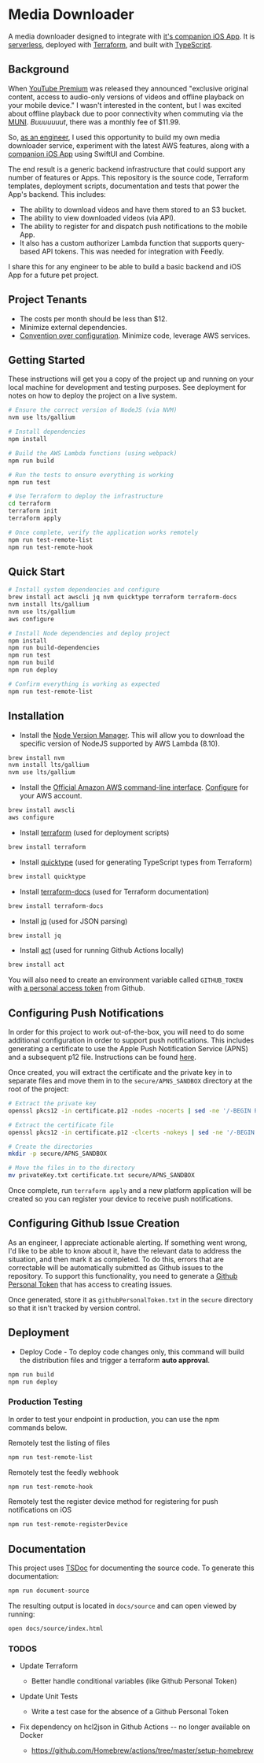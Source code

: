 # Media Downloader

A media downloader designed to integrate with [it's companion iOS App](https://github.com/j0nathan-ll0yd/ios-OfflineMediaDownloader). It is [serverless](https://aws.amazon.com/serverless/), deployed with [Terraform](https://www.terraform.io/), and built with [TypeScript](https://www.typescriptlang.org/).

## Background

When [YouTube Premium](https://en.wikipedia.org/wiki/YouTube_Premium) was released they announced "exclusive original content, access to audio-only versions of videos and offline playback on your mobile device." I wasn't interested in the content, but I was excited about offline playback due to poor connectivity when commuting via the [MUNI](https://www.sfmta.com/). _Buuuuuuut_, there was a monthly fee of $11.99.

So, [as an engineer](https://www.linkedin.com/in/lifegames), I used this opportunity to build my own media downloader service, experiment with the latest AWS features, along with a [companion iOS App](https://github.com/j0nathan-ll0yd/ios-OfflineMediaDownloader) using SwiftUI and Combine.

The end result is a generic backend infrastructure that could support any number of features or Apps. This repository is the source code, Terraform templates, deployment scripts, documentation and tests that power the App's backend. This includes:

* The ability to download videos and have them stored to an S3 bucket.
* The ability to view downloaded videos (via API).
* The ability to register for and dispatch push notifications to the mobile App.
* It also has a custom authorizer Lambda function that supports query-based API tokens. This was needed for integration with Feedly.

I share this for any engineer to be able to build a basic backend and iOS App for a future pet project.

## Project Tenants

* The costs per month should be less than $12.
* Minimize external dependencies.
* [Convention over configuration](https://en.wikipedia.org/wiki/Convention_over_configuration). Minimize code, leverage AWS services.

## Getting Started

These instructions will get you a copy of the project up and running on your local machine for development and testing purposes. See deployment for notes on how to deploy the project on a live system.

```bash
# Ensure the correct version of NodeJS (via NVM)
nvm use lts/gallium

# Install dependencies
npm install

# Build the AWS Lambda functions (using webpack)
npm run build

# Run the tests to ensure everything is working
npm run test

# Use Terraform to deploy the infrastructure
cd terraform
terraform init
terraform apply

# Once complete, verify the application works remotely
npm run test-remote-list
npm run test-remote-hook
```

## Quick Start

```bash
# Install system dependencies and configure
brew install act awscli jq nvm quicktype terraform terraform-docs
nvm install lts/gallium
nvm use lts/gallium
aws configure

# Install Node dependencies and deploy project
npm install
npm run build-dependencies
npm run test
npm run build
npm run deploy

# Confirm everything is working as expected
npm run test-remote-list
```


## Installation

* Install the [Node Version Manager](https://github.com/creationix/nvm). This will allow you to download the specific version of NodeJS supported by AWS Lambda (8.10).

```bash
brew install nvm
nvm install lts/gallium
nvm use lts/gallium
```

* Install the [Official Amazon AWS command-line interface](https://aws.amazon.com/cli/). [Configure](https://docs.aws.amazon.com/cli/latest/userguide/cli-chap-configure.html) for your AWS account.

```bash
brew install awscli
aws configure
```

* Install [terraform](https://www.terraform.io/) (used for deployment scripts)

```bash
brew install terraform
```

* Install [quicktype](https://quicktype.io/) (used for generating TypeScript types from Terraform)

```bash
brew install quicktype
```

* Install [terraform-docs](https://github.com/terraform-docs/terraform-docs) (used for Terraform documentation)

```bash
brew install terraform-docs
```

* Install [jq](https://stedolan.github.io/jq/) (used for JSON parsing)

```bash
brew install jq
```

* Install [act](https://github.com/nektos/act) (used for running Github Actions locally)

```bash
brew install act
```

You will also need to create an environment variable called `GITHUB_TOKEN` with [a personal access token](https://docs.github.com/en/github/authenticating-to-github/creating-a-personal-access-token) from Github.

## Configuring Push Notifications

In order for this project to work out-of-the-box, you will need to do some additional configuration in order to support push notifications. This includes generating a certificate to use the Apple Push Notification Service (APNS) and a subsequent p12 file. Instructions can be found [here](https://calvium.com/how-to-make-a-p12-file/).

Once created, you will extract the certificate and the private key in to separate files and move them in to the `secure/APNS_SANDBOX` directory at the root of the project:

```bash
# Extract the private key
openssl pkcs12 -in certificate.p12 -nodes -nocerts | sed -ne '/-BEGIN PRIVATE KEY-/,/-END PRIVATE KEY-/p' > privateKey.txt

# Extract the certificate file
openssl pkcs12 -in certificate.p12 -clcerts -nokeys | sed -ne '/-BEGIN CERTIFICATE-/,/-END CERTIFICATE-/p' > certificate.txt

# Create the directories
mkdir -p secure/APNS_SANDBOX

# Move the files in to the directory
mv privateKey.txt certificate.txt secure/APNS_SANDBOX
```

Once complete, run `terraform apply` and a new platform application will be created so you can register your device to receive push notifications.

## Configuring Github Issue Creation

As an engineer, I appreciate actionable alerting. If something went wrong, I'd like to be able to know about it, have the relevant data to address the situation, and then mark it as completed. To do this, errors that are correctable will be automatically submitted as Github issues to the repository. To support this functionality, you need to generate a [Github Personal Token](https://github.com/settings/tokens?type=beta) that has access to creating issues.

Once generated, store it as `githubPersonalToken.txt` in the `secure` directory so that it isn't tracked by version control.

## Deployment

* Deploy Code - To deploy code changes only, this command will build the distribution files and trigger a terraform **auto approval**.

```bash
npm run build
npm run deploy
```

### Production Testing

In order to test your endpoint in production, you can use the npm commands below.

Remotely test the listing of files

```bash
npm run test-remote-list
```

Remotely test the feedly webhook

```bash
npm run test-remote-hook
```

Remotely test the register device method for registering for push notifications on iOS

```bash
npm run test-remote-registerDevice
```

## Documentation

This project uses [TSDoc](https://tsdoc.org) for documenting the source code. To generate this documentation:

```bash
npm run document-source
```

The resulting output is located in `docs/source` and can open viewed by running:

```bash
open docs/source/index.html
```

### TODOS

* Update Terraform
  * Better handle conditional variables (like Github Personal Token)

* Update Unit Tests
  * Write a test case for the absence of a Github Personal Token

* Fix dependency on hcl2json in Github Actions -- no longer available on Docker
  * https://github.com/Homebrew/actions/tree/master/setup-homebrew
